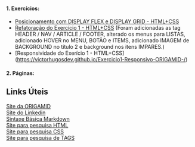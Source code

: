 #### 1. Exercícios:
* [Posicionamento com DISPLAY FLEX e DISPLAY GRID - HTML+CSS](https://victorhugosdev.github.io/Exercicio1-Posicionamento-ORIGAMID/)
* [Refatoração do Exercício 1 - HTML+CSS](https://victorhugosdev.github.io/Exercicio1-Refatorado-ORIGAMID/)
  (Foram adicionadas as tag HEADER / NAV / ARTICLE / FOOTER, alterado os menus para LISTAS, adicionado HOVER no MENU, BOTÃO e ITEMS, adicionado IMAGEM de BACKGROUND no título 2 e background nos itens IMPARES.)
* [Responsividade do Exerício 1 - HTML+CSS] (https://victorhugosdev.github.io/Exercicio1-Responsivo-ORIGAMID-/)

#### 2. Páginas:

## Links Úteis
[Site da ORIGAMID](https://www.origamid.com/) <br>
[Site do Linkedin](https://www.linkedin.com/in/victor-hhugo-silva/) <br>
[Sintaxe Básica Markdown](https://www.markdownguide.org/basic-syntax) <br>
[Site para pesquisa HTML](https://www.w3schools.com/html/default.asp) <br>
[Site para pesquisa CSS](https://www.w3schools.com/css/default.asp) <br>
[Site para pesquisa de TAGS](https://developer.mozilla.org/pt-BR/docs/Learn)


